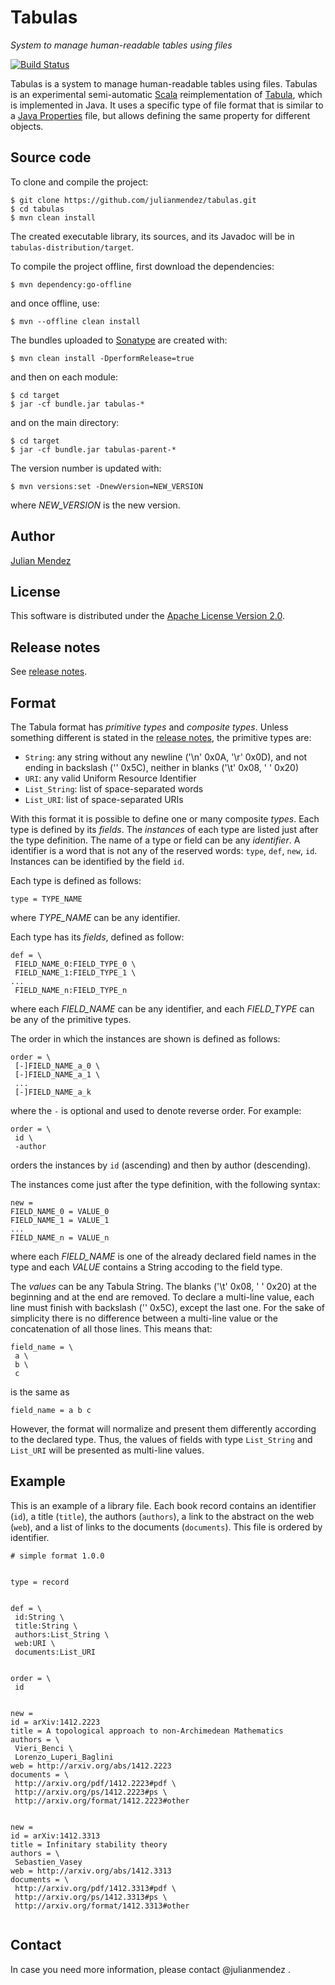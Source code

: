 # Tabulas
*System to manage human-readable tables using files*


[![Build Status](https://travis-ci.org/julianmendez/tabulas.png?branch=master)](https://travis-ci.org/julianmendez/tabulas)


Tabulas is a system to manage human-readable tables using files. Tabulas is an experimental semi-automatic [Scala](http://www.scala-lang.org/) reimplementation of [Tabula](http://github.com/julianmendez/tabula), which is implemented in Java.
It uses a specific type of file format that is similar to a [Java Properties](http://docs.oracle.com/javase/8/docs/api/java/util/Properties.html#load-java.io.Reader-) file, but allows defining the same property for different objects.


## Source code

To clone and compile the project:
```
$ git clone https://github.com/julianmendez/tabulas.git
$ cd tabulas
$ mvn clean install
```
The created executable library, its sources, and its Javadoc will be in `tabulas-distribution/target`.

To compile the project offline, first download the dependencies:
```
$ mvn dependency:go-offline
```
and once offline, use:
```
$ mvn --offline clean install
```

The bundles uploaded to [Sonatype](https://oss.sonatype.org/) are created with:
```
$ mvn clean install -DperformRelease=true
```
and then on each module:
```
$ cd target
$ jar -cf bundle.jar tabulas-*
```
and on the main directory:
```
$ cd target
$ jar -cf bundle.jar tabulas-parent-*
```

The version number is updated with:
```
$ mvn versions:set -DnewVersion=NEW_VERSION
```
where *NEW_VERSION* is the new version.


## Author

[Julian Mendez](http://lat.inf.tu-dresden.de/~mendez/)


## License

This software is distributed under the [Apache License Version 2.0](http://www.apache.org/licenses/LICENSE-2.0.txt).


## Release notes

See [release notes](http://github.com/julianmendez/tabulas/blob/master/RELEASE-NOTES.md).


## Format

The Tabula format has *primitive types* and *composite types*. Unless something different is stated in the [release notes](http://github.com/julianmendez/tabula/blob/master/RELEASE-NOTES.md), the primitive types are:
* `String`: any string without any newline ('\n' 0x0A, '\r' 0x0D), and not ending in backslash ('\' 0x5C), neither in blanks ('\t' 0x08, ' ' 0x20)  
* `URI`: any valid Uniform Resource Identifier
* `List_String`: list of space-separated words
* `List_URI`: list of space-separated URIs

With this format it is possible to define one or many composite *types*. Each type is defined by its *fields*. The *instances* of each type are listed just after the type definition.
The name of a type or field can be any *identifier*. A identifier is a word that is not any of the reserved words: `type`, `def`, `new`, `id`.
Instances can be identified by the field `id`.

Each type is defined as follows:
```properties
type = TYPE_NAME
```
where *TYPE_NAME* can be any identifier.

Each type has its *fields*, defined as follow:
```properties
def = \
 FIELD_NAME_0:FIELD_TYPE_0 \
 FIELD_NAME_1:FIELD_TYPE_1 \
...
 FIELD_NAME_n:FIELD_TYPE_n
```
where each *FIELD_NAME* can be any identifier,
and each *FIELD_TYPE* can be any of the primitive types.

The order in which the instances are shown is defined as follows:
```properties
order = \
 [-]FIELD_NAME_a_0 \
 [-]FIELD_NAME_a_1 \
 ...
 [-]FIELD_NAME_a_k
```
where the `-` is optional and used to denote reverse order. For example:
```properties
order = \
 id \
 -author
``` 
orders the instances by `id` (ascending) and then by author (descending).
 
The instances come just after the type definition, with the following syntax:
```properties
new =
FIELD_NAME_0 = VALUE_0
FIELD_NAME_1 = VALUE_1
...
FIELD_NAME_n = VALUE_n
```
where each *FIELD_NAME* is one of the already declared field names in the type and each *VALUE* contains a String accoding to the field type.

The *values* can be any Tabula String. The blanks ('\t' 0x08, ' ' 0x20) at the beginning and at the end are removed. To declare a multi-line value, each line must finish with backslash ('\' 0x5C), except the last one. For the sake of simplicity there is no difference between a multi-line value or the concatenation of all those lines. This means that:
```properties
field_name = \
 a \
 b \
 c
```
is the same as
```properties
field_name = a b c
```
However, the format will normalize and present them differently according to the declared type. Thus, the values of fields with type `List_String` and `List_URI` will be presented as multi-line values.


## Example

This is an example of a library file. Each book record contains an identifier (`id`), a title (`title`), the authors (`authors`), a link to the abstract on the web (`web`), and a list of links to the documents (`documents`). This file is ordered by identifier.


```properties
# simple format 1.0.0


type = record 


def = \
 id:String \
 title:String \
 authors:List_String \
 web:URI \
 documents:List_URI


order = \
 id


new = 
id = arXiv:1412.2223
title = A topological approach to non-Archimedean Mathematics
authors = \
 Vieri_Benci \
 Lorenzo_Luperi_Baglini
web = http://arxiv.org/abs/1412.2223
documents = \
 http://arxiv.org/pdf/1412.2223#pdf \
 http://arxiv.org/ps/1412.2223#ps \
 http://arxiv.org/format/1412.2223#other


new = 
id = arXiv:1412.3313
title = Infinitary stability theory
authors = \
 Sebastien_Vasey
web = http://arxiv.org/abs/1412.3313
documents = \
 http://arxiv.org/pdf/1412.3313#pdf \
 http://arxiv.org/ps/1412.3313#ps \
 http://arxiv.org/format/1412.3313#other


```

## Contact

In case you need more information, please contact @julianmendez .

